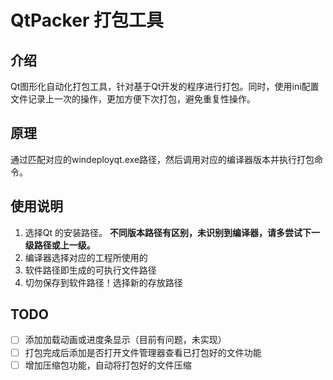 # QtPacker 打包工具

## 介绍

Qt图形化自动化打包工具，针对基于Qt开发的程序进行打包。同时，使用ini配置文件记录上一次的操作，更加方便下次打包，避免重复性操作。

## 原理

通过匹配对应的windeployqt.exe路径，然后调用对应的编译器版本并执行打包命令。


## 使用说明
1. 选择Qt 的安装路径。
**不同版本路径有区别，未识别到编译器，请多尝试下一级路径或上一级。**
2. 编译器选择对应的工程所使用的
3. 软件路径即生成的可执行文件路径
4. 切勿保存到软件路径！选择新的存放路径

## TODO

- [ ] 添加加载动画或进度条显示（目前有问题，未实现）
- [ ] 打包完成后添加是否打开文件管理器查看已打包好的文件功能
- [ ] 增加压缩包功能，自动将打包好的文件压缩
